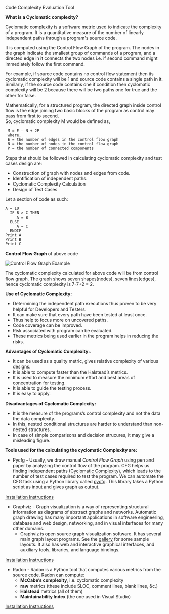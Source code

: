 Code Complexity Evaluation Tool

**What is a Cyclomatic complexity?**

Cyclomatic complexity is a software metric used to indicate the complexity of a program. It is a quantitative measure of the number of linearly independent paths through a program's source code.

It is computed using the Control Flow Graph of the program. The nodes in the graph indicate the smallest group of commands of a program, and a directed edge in it connects the two nodes i.e. if second command might immediately follow the first command. 

For example, if source code contains no control flow statement then its cyclomatic complexity will be 1 and source code contains a single path in it. Similarly, if the source code contains one if condition then cyclomatic complexity will be 2 because there will be two paths one for true and the other for false. 

Mathematically, for a structured program, the directed graph inside control flow is the edge joining two basic blocks of the program as control may pass from first to second.  
So, cyclomatic complexity M would be defined as,

	 M = E – N + 2P
	 where,  
	 E = the number of edges in the control flow graph  
	 N = the number of nodes in the control flow graph  
	 P = the number of connected components  

Steps that should be followed in calculating cyclomatic complexity and test cases design are:  

-   Construction of graph with nodes and edges from code.
-   Identification of independent paths.
-   Cyclomatic Complexity Calculation
-   Design of Test Cases

Let a section of code as such:  

	A = 10
	  IF B > C THEN
	     A = B
	  ELSE
	     A = C
	  ENDIF
	Print A	
	Print B
	Print C

**Control Flow Graph** of above code

![Control Flow Graph Example](https://github.com/abhaymehtre/Software-Evaluation-Tool/blob/master/images/2.png)

The cyclomatic complexity calculated for above code will be from control flow graph. The graph shows seven shapes(nodes), seven lines(edges), hence cyclomatic complexity is 7-7+2 = 2.

**Use of Cyclomatic Complexity:**  

-   Determining the independent path executions thus proven to be very helpful for Developers and Testers.
-   It can make sure that every path have been tested at least once.
-   Thus help to focus more on uncovered paths.
-   Code coverage can be improved.
-   Risk associated with program can be evaluated.
-   These metrics being used earlier in the program helps in reducing the risks.

**Advantages of Cyclomatic Complexity:**.

-   It can be used as a quality metric, gives relative complexity of various designs.
-   It is able to compute faster than the Halstead’s metrics.
-   It is used to measure the minimum effort and best areas of concentration for testing.
-   It is able to guide the testing process.
-   It is easy to apply.

**Disadvantages of Cyclomatic Complexity:**

-   It is the measure of the programs’s control complexity and not the data the data complexity.
-   In this, nested conditional structures are harder to understand than non-nested structures.
-   In case of simple comparisons and decision strucures, it may give a misleading figure.


 **Tools used for the calculating the cyclomatic Complexity are:**
 - Pycfg -  Usually, we draw manual _Control Flow Graph_ using pen and paper by analyzing the control flow of the program. CFG helps us finding independent paths ([Cyclomatic Complexity](https://www.geeksforgeeks.org/cyclomatic-complexity/)), which leads to the number of test cases required to test the program. We can automate the CFG task using a Python library called [pycfg](https://pypi.org/project/pycfg/). This library takes a Python script as input and gives graph as output.

[Installation Instructions](https://github.com/abhaymehtre/Software-Evaluation-Tool/blob/master/Pycfg%20Installation%20Procedure.md)

- Graphviz - Graph visualization is a way of representing structural information as diagrams of abstract graphs and networks. Automatic graph drawing has many important applications in software engineering, database and web design, networking, and in visual interfaces for many other domains. 
	- Graphviz is open source graph visualization software. It has several main graph layout programs. See the  [gallery](https://graphviz.org/gallery)  for some sample layouts. It also has web and interactive graphical interfaces, and auxiliary tools, libraries, and language bindings.

[Installation Instructions](https://github.com/abhaymehtre/Software-Evaluation-Tool/blob/master/Graphviz%20Installation%20Procedure.md)


- Radon - Radon is a Python tool that computes various metrics from the source code. Radon can compute:
	-   **McCabe’s complexity**, i.e. cyclomatic complexity
	-   **raw**  metrics (these include SLOC, comment lines, blank lines, &c.)
	-   **Halstead**  metrics (all of them)
	-   **Maintainability Index**  (the one used in Visual Studio)

[Installation Instructions](https://github.com/abhaymehtre/Software-Evaluation-Tool/blob/master/Radon%20Installation%20Procedure.md)

